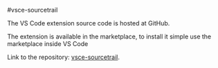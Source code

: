 #vsce-sourcetrail

The VS Code extension source code is hosted at GitHub.

The extension is available in the marketplace,
to install it simple use the marketplace inside VS Code

Link to the repository: [vsce-sourcetrail](https://github.com/CoatiSoftware/vsce-sourcetrail).
